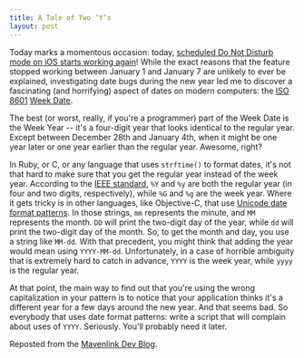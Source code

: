 ```yaml
---
title: A Tale of Two ‘Y’s
layout: post
---
```


Today marks a momentous occasion: today, [scheduled Do Not Disturb mode on iOS starts working again](http://support.apple.com/kb/TS4510)! While the exact reasons that the feature stopped working between January 1 and January 7 are unlikely to ever be explained, investigating date bugs during the new year led me to discover a fascinating (and horrifying) aspect of dates on modern computers: the [ISO 8601](http://en.wikipedia.org/wiki/ISO_8601) [Week Date](http://en.wikipedia.org/wiki/ISO_week_date).

The best (or worst, really, if you're a programmer) part of the Week Date is the Week Year -- it's a four-digit year that looks identical to the regular year. Except between December 28th and January 4th, when it might be one year later or one year earlier than the regular year. Awesome, right?

In Ruby, or C, or any language that uses `strftime()` to format dates, it's not that hard to make sure that you get the regular year instead of the week year. According to the [IEEE standard](http://pubs.opengroup.org/onlinepubs/009695399/functions/strftime.html), `%Y` and `%y` are both the regular year (in four and two digits, respectively), while `%G` and `%g` are the week year. Where it gets tricky is in other languages, like Objective-C, that use [Unicode date format patterns](http://www.unicode.org/reports/tr35/tr35-25.html#Date_Format_Patterns). In those strings, `mm` represents the minute, and `MM` represents the month. `DD` will print the two-digit day of the year, while `dd` will print the two-digit day of the month. So, to get the month and day, you use a string like `MM-dd`. With that precedent, you might think that adding the year would mean using `YYYY-MM-dd`. Unfortunately, in a case of horrible ambiguity that is extremely hard to catch in advance, `YYYY` is the week year, while `yyyy` is the regular year.

At that point, the main way to find out that you're using the wrong capitalization in your pattern is to notice that your application thinks it's a different year for a few days around the new year. And that seems bad. So everybody that uses date format patterns: write a script that will complain about uses of `YYYY`. Seriously. You'll probably need it later.

<p class="aside">Reposted from the <a href="http://dev.mavenlink.com/blog/2013/1/9/a-tale-of-two-ys">Mavenlink Dev Blog</a>.</p>